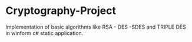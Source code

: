 # Cryptography-Project
Implementation of basic algorithms like RSA - DES -SDES and TRIPLE DES in winform c# static application.
